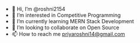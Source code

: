 - 👋 Hi, I’m @roshni2154
- 👀 I’m interested in Competitive Programming
- 🌱 I’m currently learning MERN Stack Development
- 💞️ I’m looking to collaborate on Open Source
- 📫 How to reach me priyaroshni14@gmail.com

<!---
roshni2154/roshni2154 is a ✨ special ✨ repository because its `README.md` (this file) appears on your GitHub profile.
You can click the Preview link to take a look at your changes.
--->
